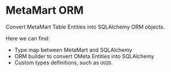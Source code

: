# MetaMart ORM

Convert MetaMart Table Entities into SQLAlchemy ORM objects.

Here we can find:
- Type map between MetaMart and SQLAlchemy
- ORM builder to convert OMeta Entities into SQLAlchemy
- Custom types definitions, such as `UUID`.
